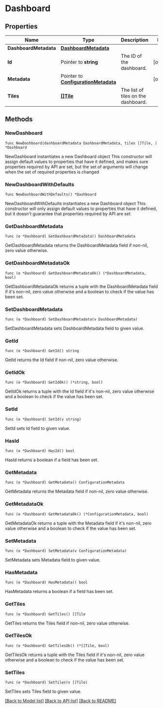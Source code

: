 # Dashboard

## Properties

Name | Type | Description | Notes
------------ | ------------- | ------------- | -------------
**DashboardMetadata** | [**DashboardMetadata**](DashboardMetadata.md) |  | 
**Id** | Pointer to **string** | The ID of the dashboard. | [optional] 
**Metadata** | Pointer to [**ConfigurationMetadata**](ConfigurationMetadata.md) |  | [optional] 
**Tiles** | [**[]Tile**](Tile.md) | The list of tiles on the dashboard. | 

## Methods

### NewDashboard

`func NewDashboard(dashboardMetadata DashboardMetadata, tiles []Tile, ) *Dashboard`

NewDashboard instantiates a new Dashboard object
This constructor will assign default values to properties that have it defined,
and makes sure properties required by API are set, but the set of arguments
will change when the set of required properties is changed

### NewDashboardWithDefaults

`func NewDashboardWithDefaults() *Dashboard`

NewDashboardWithDefaults instantiates a new Dashboard object
This constructor will only assign default values to properties that have it defined,
but it doesn't guarantee that properties required by API are set

### GetDashboardMetadata

`func (o *Dashboard) GetDashboardMetadata() DashboardMetadata`

GetDashboardMetadata returns the DashboardMetadata field if non-nil, zero value otherwise.

### GetDashboardMetadataOk

`func (o *Dashboard) GetDashboardMetadataOk() (*DashboardMetadata, bool)`

GetDashboardMetadataOk returns a tuple with the DashboardMetadata field if it's non-nil, zero value otherwise
and a boolean to check if the value has been set.

### SetDashboardMetadata

`func (o *Dashboard) SetDashboardMetadata(v DashboardMetadata)`

SetDashboardMetadata sets DashboardMetadata field to given value.


### GetId

`func (o *Dashboard) GetId() string`

GetId returns the Id field if non-nil, zero value otherwise.

### GetIdOk

`func (o *Dashboard) GetIdOk() (*string, bool)`

GetIdOk returns a tuple with the Id field if it's non-nil, zero value otherwise
and a boolean to check if the value has been set.

### SetId

`func (o *Dashboard) SetId(v string)`

SetId sets Id field to given value.

### HasId

`func (o *Dashboard) HasId() bool`

HasId returns a boolean if a field has been set.

### GetMetadata

`func (o *Dashboard) GetMetadata() ConfigurationMetadata`

GetMetadata returns the Metadata field if non-nil, zero value otherwise.

### GetMetadataOk

`func (o *Dashboard) GetMetadataOk() (*ConfigurationMetadata, bool)`

GetMetadataOk returns a tuple with the Metadata field if it's non-nil, zero value otherwise
and a boolean to check if the value has been set.

### SetMetadata

`func (o *Dashboard) SetMetadata(v ConfigurationMetadata)`

SetMetadata sets Metadata field to given value.

### HasMetadata

`func (o *Dashboard) HasMetadata() bool`

HasMetadata returns a boolean if a field has been set.

### GetTiles

`func (o *Dashboard) GetTiles() []Tile`

GetTiles returns the Tiles field if non-nil, zero value otherwise.

### GetTilesOk

`func (o *Dashboard) GetTilesOk() (*[]Tile, bool)`

GetTilesOk returns a tuple with the Tiles field if it's non-nil, zero value otherwise
and a boolean to check if the value has been set.

### SetTiles

`func (o *Dashboard) SetTiles(v []Tile)`

SetTiles sets Tiles field to given value.



[[Back to Model list]](../README.md#documentation-for-models) [[Back to API list]](../README.md#documentation-for-api-endpoints) [[Back to README]](../README.md)


